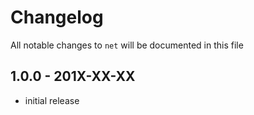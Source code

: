 # Changelog

All notable changes to `net` will be documented in this file

## 1.0.0 - 201X-XX-XX

- initial release
